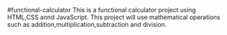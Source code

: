 #functional-calculator
This is a functional calculator project using HTML,CSS annd JavaScript.
This project will use mathematical operations such as addition,multiplication,subtraction and division.
